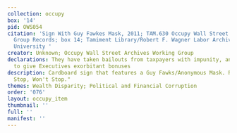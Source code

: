 ```yaml
---
collection: occupy
box: '14'
pid: OWS054
citation: 'Sign With Guy Fawkes Mask, 2011; TAM.630 Occupy Wall Street Archives Working
  Group Records; box 14; Tamiment Library/Robert F. Wagner Labor Archives, New York
  University '
creator: Unknown; Occupy Wall Street Archives Working Group
declarations: They have taken bailouts from taxpayers with impunity, and continue
  to give Executives exorbitant bonuses
description: Cardboard sign that features a Guy Fawks/Anonymous Mask. Reads "Can't
  Stop, Won't Stop."
themes: Wealth Disparity; Political and Financial Corruption
order: '076'
layout: occupy_item
thumbnail: ''
full: ''
manifest: ''
---
```

